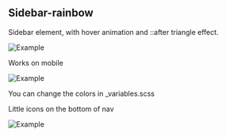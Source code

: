 Sidebar-rainbow
-
Sidebar element, with hover animation and ::after triangle effect.

![Example](https://poof.kuboczoch.pl/2018-08-13_17-22-11.gif)


Works on mobile

![Example](https://poof.kuboczoch.pl/2018-08-13_17-55-16.gif)


You can change the colors in _variables.scss

Little icons on the bottom of nav

![Example](https://poof.kuboczoch.pl/2018-08-13_17-57-02.gif)
